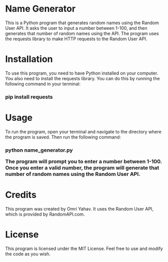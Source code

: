 # Name Generator
This is a Python program that generates random names using the Random User API. It asks the user to input a number between 1-100, and then generates that number of random names using the API. The program uses the requests library to make HTTP requests to the Random User API.

# Installation
To use this program, you need to have Python installed on your computer. You also need to install the requests library. You can do this by running the following command in your terminal: 

<h3>pip install requests


# Usage
To run the program, open your terminal and navigate to the directory where the program is saved. Then run the following command:
<h3>python name_generator.py

The program will prompt you to enter a number between 1-100. Once you enter a valid number, the program will generate that number of random names using the Random User API.

# Credits
This program was created by Omri Yahav. It uses the Random User API, which is provided by RandomAPI.com.

# License
This program is licensed under the MIT License. Feel free to use and modify the code as you wish.